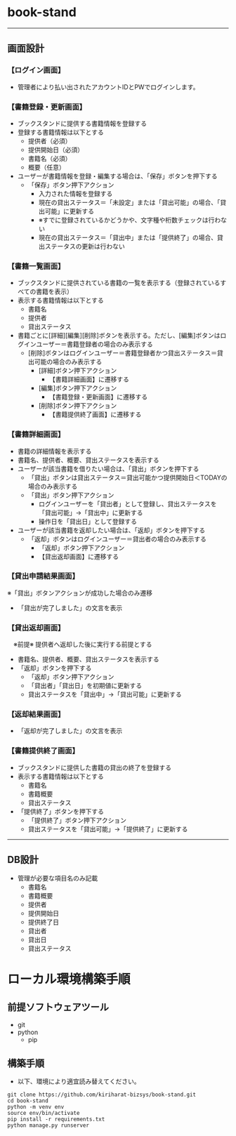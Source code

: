 # book-stand
***
## 画面設計	
###	【ログイン画面】
- 管理者により払い出されたアカウントIDとPWでログインします。
	
###	【書籍登録・更新画面】
- ブックスタンドに提供する書籍情報を登録する
- 登録する書籍情報は以下とする
	- 提供者（必須）
 	- 提供開始日（必須）
 	- 書籍名（必須）
 	- 概要（任意）
- ユーザーが書籍情報を登録・編集する場合は、「保存」ボタンを押下する
	- 「保存」ボタン押下アクション 
	 	- 入力された情報を登録する
		- 現在の貸出ステータス＝「未設定」または「貸出可能」の場合、「貸出可能」に更新する
		- ※すでに登録されているかどうかや、文字種や桁数チェックは行わない
		- 現在の貸出ステータス＝「貸出中」または「提供終了」の場合、貸出ステータスの更新は行わない
	
###	【書籍一覧画面】
- ブックスタンドに提供されている書籍の一覧を表示する（登録されているすべての書籍を表示）
- 表示する書籍情報は以下とする
	- 書籍名
 	- 提供者
 	- 貸出ステータス
- 書籍ごとに[詳細][編集][削除]ボタンを表示する。ただし、[編集]ボタンはログインユーザー＝書籍登録者の場合のみ表示する
	- [削除]ボタンはログインユーザー＝書籍登録者かつ貸出ステータス＝貸出可能の場合のみ表示する
		- [詳細]ボタン押下アクション 
			- 【書籍詳細画面】に遷移する
		- [編集]ボタン押下アクション 
			- 【書籍登録・更新画面】に遷移する
		- [削除]ボタン押下アクション  
			- 【書籍提供終了画面】に遷移する
	
###	【書籍詳細画面】
- 書籍の詳細情報を表示する
- 書籍名、提供者、概要、貸出ステータスを表示する
- ユーザーが該当書籍を借りたい場合は、「貸出」ボタンを押下する
	- 「貸出」ボタンは貸出ステータス＝貸出可能かつ提供開始日＜TODAYの場合のみ表示する
	- 「貸出」ボタン押下アクション
		- ログインユーザーを「貸出者」として登録し、貸出ステータスを「貸出可能」→「貸出中」に更新する
		- 操作日を「貸出日」として登録する
- ユーザーが該当書籍を返却したい場合は、「返却」ボタンを押下する
	- 「返却」ボタンはログインユーザー＝貸出者の場合のみ表示する
 		- 「返却」ボタン押下アクション
		- 【貸出返却画面】に遷移する
	
###	【貸出申請結果画面】
※「貸出」ボタンアクションが成功した場合のみ遷移
- 「貸出が完了しました」の文言を表示
	
###	【貸出返却画面】
　※前提※ 提供者へ返却した後に実行する前提とする
- 書籍名、提供者、概要、貸出ステータスを表示する
- 「返却」ボタンを押下する
	- 「返却」ボタン押下アクション
	- 「貸出者」「貸出日」を初期値に更新する
	- 貸出ステータスを「貸出中」→「貸出可能」に更新する
	
###	【返却結果画面】
- 「返却が完了しました」の文言を表示
	
###	【書籍提供終了画面】
- ブックスタンドに提供した書籍の貸出の終了を登録する
- 表示する書籍情報は以下とする
	- 書籍名
	- 書籍概要
	- 貸出ステータス
- 「提供終了」ボタンを押下する
	- 「提供終了」ボタン押下アクション
	- 貸出ステータスを「貸出可能」→「提供終了」に更新する

***
## DB設計	
- 管理が必要な項目名のみ記載
	- 書籍名
	- 書籍概要
	- 提供者
	- 提供開始日
	- 提供終了日
	- 貸出者
	- 貸出日
	- 貸出ステータス
	
# ローカル環境構築手順

## 前提ソフトウェアツール
* git
* python
	* pip

## 構築手順
* 以下、環境により適宜読み替えてください。
```
git clone https://github.com/kiriharat-bizsys/book-stand.git
cd book-stand
python -m venv env
source env/bin/activate
pip install -r requirements.txt
python manage.py runserver
```
